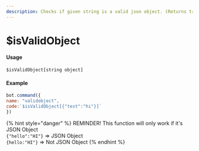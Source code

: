 ```yaml
---
description: Checks if given string is a valid json object. (Returns true or false)
---
```


# $isValidObject

#### Usage

```text
$isValidObject[string object]
```

#### Example

```javascript
bot.command({
name: "validobject",
code:`$isValidObject[{"test":"hi"}]`
})
```

{% hint style="danger" %}
REMINDER! This function will only work if it's JSON Object  
`{"hello":"HI"}` =&gt; JSON Object  
`{hello:"HI"}` =&gt; Not JSON Object
{% endhint %}



